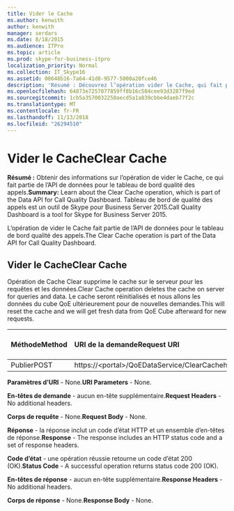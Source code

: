 ```yaml
---
title: Vider le Cache
ms.author: kenwith
author: kenwith
manager: serdars
ms.date: 8/18/2015
ms.audience: ITPro
ms.topic: article
ms.prod: skype-for-business-itpro
localization_priority: Normal
ms.collection: IT_Skype16
ms.assetid: 08648b16-7a64-41d8-9577-5000a20fce46
description: 'Résumé : Découvrez l’opération vider le Cache, qui fait partie de l’API de données pour le tableau de bord qualité des appels. Tableau de bord de qualité des appels est un outil de Skype pour Business Server 2015.'
ms.openlocfilehash: 64873e7257877859ff8b16c504cee93d3287f9ed
ms.sourcegitcommit: 1cb5a3570032250aecd5a1a839cbbe4daeb77f2c
ms.translationtype: MT
ms.contentlocale: fr-FR
ms.lasthandoff: 11/13/2018
ms.locfileid: "26294510"
---
```

# <a name="clear-cache"></a><span data-ttu-id="90d01-104">Vider le Cache</span><span class="sxs-lookup"><span data-stu-id="90d01-104">Clear Cache</span></span>
 
<span data-ttu-id="90d01-105">**Résumé :** Obtenir des informations sur l’opération de vider le Cache, ce qui fait partie de l’API de données pour le tableau de bord qualité des appels.</span><span class="sxs-lookup"><span data-stu-id="90d01-105">**Summary:** Learn about the Clear Cache operation, which is part of the Data API for Call Quality Dashboard.</span></span> <span data-ttu-id="90d01-106">Tableau de bord de qualité des appels est un outil de Skype pour Business Server 2015.</span><span class="sxs-lookup"><span data-stu-id="90d01-106">Call Quality Dashboard is a tool for Skype for Business Server 2015.</span></span>
  
<span data-ttu-id="90d01-107">L’opération de vider le Cache fait partie de l’API de données pour le tableau de bord qualité des appels.</span><span class="sxs-lookup"><span data-stu-id="90d01-107">The Clear Cache operation is part of the Data API for Call Quality Dashboard.</span></span>
  
## <a name="clear-cache"></a><span data-ttu-id="90d01-108">Vider le Cache</span><span class="sxs-lookup"><span data-stu-id="90d01-108">Clear Cache</span></span>

<span data-ttu-id="90d01-109">Opération de Cache Clear supprime le cache sur le serveur pour les requêtes et les données.</span><span class="sxs-lookup"><span data-stu-id="90d01-109">Clear Cache operation deletes the cache on server for queries and data.</span></span> <span data-ttu-id="90d01-110">Le cache seront réinitialisés et nous allons les données du cube QoE ultérieurement pour de nouvelles demandes.</span><span class="sxs-lookup"><span data-stu-id="90d01-110">This will reset the cache and we will get fresh data from QoE Cube afterward for new requests.</span></span>
  

|<span data-ttu-id="90d01-111">**Méthode**</span><span class="sxs-lookup"><span data-stu-id="90d01-111">**Method**</span></span>|<span data-ttu-id="90d01-112">**URI de la demande**</span><span class="sxs-lookup"><span data-stu-id="90d01-112">**Request URI**</span></span>|<span data-ttu-id="90d01-113">**Version HTTP**</span><span class="sxs-lookup"><span data-stu-id="90d01-113">**HTTP Version**</span></span>|
|:-----|:-----|:-----|
|<span data-ttu-id="90d01-114">Publier</span><span class="sxs-lookup"><span data-stu-id="90d01-114">POST</span></span>  <br/> |<span data-ttu-id="90d01-115">https://\<portal\>/QoEDataService/ClearCache</span><span class="sxs-lookup"><span data-stu-id="90d01-115">https://\<portal\>/QoEDataService/ClearCache</span></span>  <br/> |<span data-ttu-id="90d01-116">HTTP/1.1.</span><span class="sxs-lookup"><span data-stu-id="90d01-116">HTTP/1.1</span></span>  <br/> |
   
 <span data-ttu-id="90d01-117">**Paramètres d’URI** - None.</span><span class="sxs-lookup"><span data-stu-id="90d01-117">**URI Parameters** - None.</span></span>
  
 <span data-ttu-id="90d01-118">**En-têtes de demande** - aucun en-tête supplémentaire.</span><span class="sxs-lookup"><span data-stu-id="90d01-118">**Request Headers** - No additional headers.</span></span>
  
 <span data-ttu-id="90d01-119">**Corps de requête** - None.</span><span class="sxs-lookup"><span data-stu-id="90d01-119">**Request Body** - None.</span></span>
  
 <span data-ttu-id="90d01-120">**Réponse** - la réponse inclut un code d’état HTTP et un ensemble d’en-têtes de réponse.</span><span class="sxs-lookup"><span data-stu-id="90d01-120">**Response** - The response includes an HTTP status code and a set of response headers.</span></span>
  
 <span data-ttu-id="90d01-121">**Code d’état** - une opération réussie retourne un code d’état 200 (OK).</span><span class="sxs-lookup"><span data-stu-id="90d01-121">**Status Code** - A successful operation returns status code 200 (OK).</span></span>
  
 <span data-ttu-id="90d01-122">**En-têtes de réponse** - aucun en-tête supplémentaire.</span><span class="sxs-lookup"><span data-stu-id="90d01-122">**Response Headers** - No additional headers.</span></span>
  
 <span data-ttu-id="90d01-123">**Corps de réponse** - None.</span><span class="sxs-lookup"><span data-stu-id="90d01-123">**Response Body** - None.</span></span>
  


